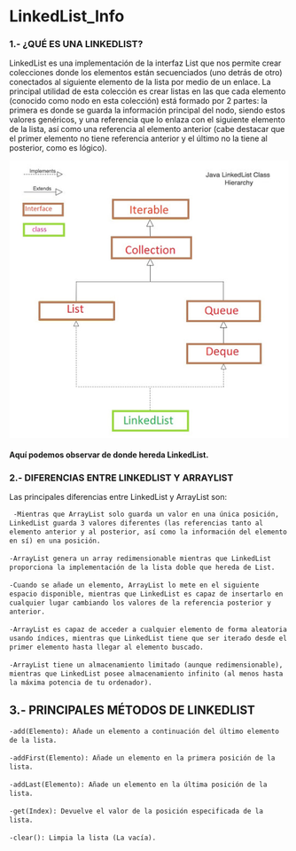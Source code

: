 # LinkedList_Info


### 1.- ¿QUÉ ES UNA LINKEDLIST?

LinkedList es una implementación de la interfaz List que nos permite crear colecciones donde los elementos están secuenciados (uno detrás de otro) conectados al siguiente elemento de la lista por medio de un enlace. La principal utilidad de esta colección es crear listas en las que cada elemento (conocido como nodo en esta colección) está formado por 2 partes: la primera es donde se guarda la información principal del nodo, siendo estos valores genéricos, y una referencia que lo enlaza con el siguiente elemento de la lista, así como una referencia al elemento anterior (cabe destacar que el primer elemento no tiene referencia anterior y el último no la tiene al posterior, como es lógico).

![](images/unnamed.jpg)

#### Aquí podemos observar de donde hereda LinkedList.

### 2.- DIFERENCIAS ENTRE LINKEDLIST Y ARRAYLIST

Las principales diferencias entre LinkedList y ArrayList son:
		 
     -Mientras que ArrayList solo guarda un valor en una única posición, LinkedList guarda 3 valores diferentes (las referencias tanto al elemento anterior y al posterior, así como la información del elemento en sí) en una posición.
	
    -ArrayList genera un array redimensionable mientras que LinkedList proporciona la implementación de la lista doble que hereda de List.
		
    -Cuando se añade un elemento, ArrayList lo mete en el siguiente espacio disponible, mientras que LinkedList es capaz de insertarlo en cualquier lugar cambiando los valores de la referencia posterior y anterior.
		
    -ArrayList es capaz de acceder a cualquier elemento de forma aleatoria usando índices, mientras que LinkedList tiene que ser iterado desde el primer elemento hasta llegar al elemento buscado.
		
    -ArrayList tiene un almacenamiento limitado (aunque redimensionable), mientras que LinkedList posee almacenamiento infinito (al menos hasta la máxima potencia de tu ordenador).

## 3.- PRINCIPALES MÉTODOS DE LINKEDLIST
	
    -add(Elemento): Añade un elemento a continuación del último elemento de la lista.
	
    -addFirst(Elemento): Añade un elemento en la primera posición de la lista.
	 
    -addLast(Elemento): Añade un elemento en la última posición de la lista.
  
    -get(Index): Devuelve el valor de la posición especificada de la lista.
	
    -clear(): Limpia la lista (La vacía).
